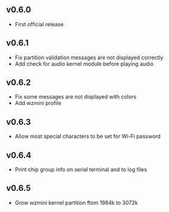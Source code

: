 ## v0.6.0

- First official release

## v0.6.1

- Fix partition validation messages are not displayed correctly
- Add check for audio kernel module before playing audio

## v0.6.2

- Fix some messages are not displayed with colors
- Add wzmini profile

## v0.6.3

- Allow most special characters to be set for Wi-Fi password

## v0.6.4

- Print chip group info on serial terminal and to log files

## v0.6.5

- Grow wzmini kernel partition ftom 1984k to 3072k

